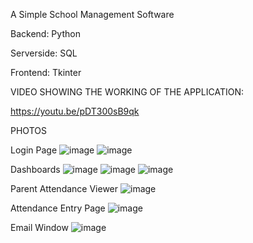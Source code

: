 A Simple School Management Software

Backend: Python

Serverside: SQL

Frontend: Tkinter

VIDEO SHOWING THE WORKING OF THE APPLICATION:

https://youtu.be/pDT300sB9qk


PHOTOS



Login Page
![image](https://github.com/user-attachments/assets/1bdd9534-225c-44f6-9aae-8d0e843d8aee)
![image](https://github.com/user-attachments/assets/549fc8a0-e4a6-47f7-b1cc-d86471d0c5c3)

Dashboards
![image](https://github.com/user-attachments/assets/2d3a159a-32f6-49fc-8cf9-df1597bbd42d)
![image](https://github.com/user-attachments/assets/de7e8f44-8658-4e82-a929-a264cd68c4f5)
![image](https://github.com/user-attachments/assets/7b582d54-ff24-4189-97ce-85f9df35b1e8)

Parent Attendance Viewer
![image](https://github.com/user-attachments/assets/52ece0de-63bc-4521-bcf2-6623647311a1)

Attendance Entry Page
![image](https://github.com/user-attachments/assets/09cae808-6b2f-40f3-9dac-c339a7caae84)

Email Window
![image](https://github.com/user-attachments/assets/d71fdf6e-0dad-4916-9aa3-000c32983580)

